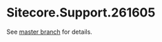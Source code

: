 # Sitecore.Support.261605

See [master branch](https://github.com/sitecoresupport/Sitecore.Support.261605) for details.